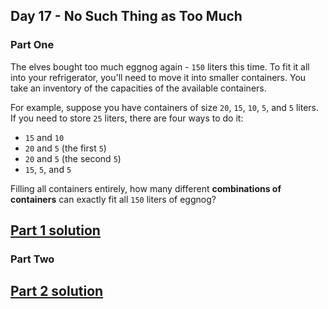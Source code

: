 ## Day 17 - No Such Thing as Too Much

### Part One

The elves bought too much eggnog again - `150` liters this time. To fit it all into your
refrigerator, you'll need to move it into smaller containers. You take an inventory of
the capacities of the available containers.

For example, suppose you have containers of size `20`, `15`, `10`, `5`, and `5` liters. If you need
to store `25` liters, there are four ways to do it:

 * `15` and `10`
 * `20` and `5` (the first `5`)
 * `20` and `5` (the second `5`)
 * `15`, `5`, and `5`

Filling all containers entirely, how many different **combinations of containers** can exactly fit
all `150` liters of eggnog?

[Part 1 solution][1]
--------------------

### Part Two



[Part 2 solution][2]
--------------------


[1]: part_1.py
[2]: part_2.py
